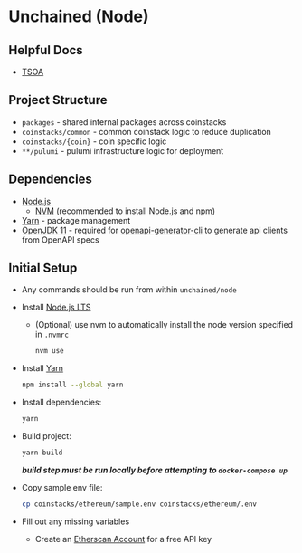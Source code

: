 # Unchained (Node)

## Helpful Docs

- [TSOA](https://tsoa-community.github.io/docs/)

## Project Structure

- `packages` - shared internal packages across coinstacks
- `coinstacks/common` - common coinstack logic to reduce duplication
- `coinstacks/{coin}` - coin specific logic
- `**/pulumi` - pulumi infrastructure logic for deployment

## Dependencies

- [Node.js](https://nodejs.org/en/)
  - [NVM](https://github.com/nvm-sh/nvm#installing-and-updating) \(recommended to install Node.js and npm\)
- [Yarn](https://classic.yarnpkg.com/en/docs/install) - package management
- [OpenJDK 11](https://openjdk.java.net/install/) - required for [openapi-generator-cli](https://openapi-generator.tech/docs/usage#generate) to generate api clients from OpenAPI specs

## Initial Setup

- Any commands should be run from within `unchained/node`

- Install [Node.js LTS](https://nodejs.org/en/)

  - (Optional) use nvm to automatically install the node version specified in `.nvmrc`

    ```sh
    nvm use
    ```

- Install [Yarn](https://classic.yarnpkg.com/en/docs/install)

  ```sh
  npm install --global yarn
  ```

- Install dependencies:

  ```sh
  yarn
  ```

- Build project:

  ```sh
  yarn build
  ```

  **_build step must be run locally before attempting to `docker-compose up`_**

- Copy sample env file:

  ```sh
  cp coinstacks/ethereum/sample.env coinstacks/ethereum/.env
  ```

- Fill out any missing variables
  - Create an [Etherscan Account](https://etherscan.io/apis) for a free API key
